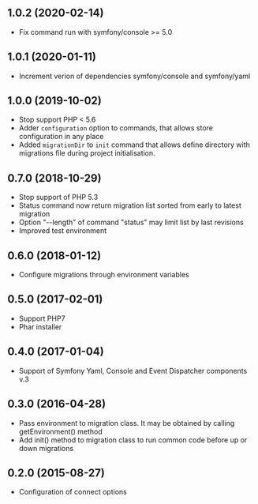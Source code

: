 ## 1.0.2 (2020-02-14)
  * Fix command run with symfony/console >= 5.0

## 1.0.1 (2020-01-11)
  * Increment verion of dependencies symfony/console and symfony/yaml

## 1.0.0 (2019-10-02)
  * Stop support PHP < 5.6
  * Adder `configuration` option to commands, that allows store configuration in any place
  * Added `migrationDir` to `init` command that allows define directory with migrations file during project initialisation.

## 0.7.0 (2018-10-29)
  * Stop support of PHP 5.3
  * Status command now return migration list sorted from early to latest migration
  * Option "--length" of command "status" may limit list by last revisions
  * Improved test environment

## 0.6.0 (2018-01-12)
  * Configure migrations through environment variables

## 0.5.0 (2017-02-01)
  * Support PHP7
  * Phar installer

## 0.4.0 (2017-01-04)
  * Support of Symfony Yaml, Console and Event Dispatcher components v.3

## 0.3.0 (2016-04-28)
  * Pass environment to migration class. It may be obtained by calling getEnvironment() method
  * Add init() method to migration class to run common code before up or down migrations

## 0.2.0 (2015-08-27)
  * Configuration of connect options
